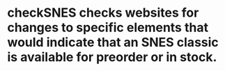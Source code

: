 # checkSNES checks websites for changes to specific elements that would indicate that an SNES classic is available for preorder or in stock.
